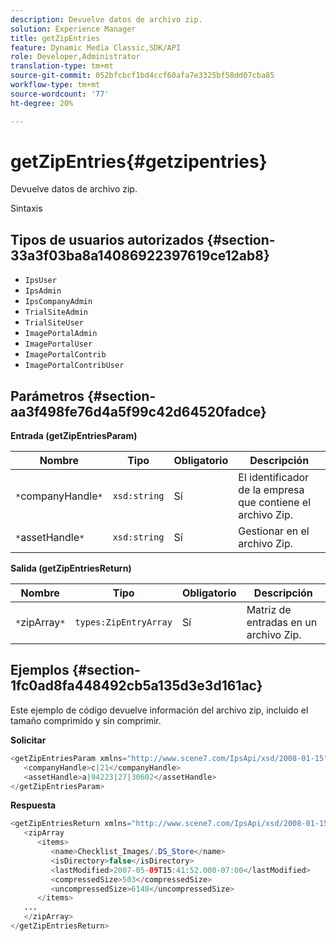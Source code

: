 ```yaml
---
description: Devuelve datos de archivo zip.
solution: Experience Manager
title: getZipEntries
feature: Dynamic Media Classic,SDK/API
role: Developer,Administrator
translation-type: tm+mt
source-git-commit: 052bfcbcf1bd4ccf60afa7e3325bf58dd07cba85
workflow-type: tm+mt
source-wordcount: '77'
ht-degree: 20%

---
```



# getZipEntries{#getzipentries}

Devuelve datos de archivo zip.

Sintaxis

## Tipos de usuarios autorizados {#section-33a3f03ba8a14086922397619ce12ab8}

* `IpsUser`
* `IpsAdmin`
* `IpsCompanyAdmin`
* `TrialSiteAdmin`
* `TrialSiteUser`
* `ImagePortalAdmin`
* `ImagePortalUser`
* `ImagePortalContrib`
* `ImagePortalContribUser`

## Parámetros {#section-aa3f498fe76d4a5f99c42d64520fadce}

**Entrada (getZipEntriesParam)**

| Nombre | Tipo | Obligatorio | Descripción |
|---|---|---|---|
| `*`companyHandle`*` | `xsd:string` | Sí | El identificador de la empresa que contiene el archivo Zip. |
| `*`assetHandle`*` | `xsd:string` | Sí | Gestionar en el archivo Zip. |

**Salida (getZipEntriesReturn)**

| Nombre | Tipo | Obligatorio | Descripción |
|---|---|---|---|
| `*`zipArray`*` | `types:ZipEntryArray` | Sí | Matriz de entradas en un archivo Zip. |

## Ejemplos {#section-1fc0ad8fa448492cb5a135d3e3d161ac}

Este ejemplo de código devuelve información del archivo zip, incluido el tamaño comprimido y sin comprimir.

**Solicitar**

```java
<getZipEntriesParam xmlns="http://www.scene7.com/IpsApi/xsd/2008-01-15">
   <companyHandle>c|21</companyHandle>
   <assetHandle>a|94223|27|30602</assetHandle>
</getZipEntriesParam>
```

**Respuesta**

```java
<getZipEntriesReturn xmlns="http://www.scene7.com/IpsApi/xsd/2008-01-15">
   <zipArray
      <items>
         <name>Checklist_Images/.DS_Store</name>
         <isDirectory>false</isDirectory>
         <lastModified>2007-05-09T15:41:52.000-07:00</lastModified>
         <compressedSize>503</compressedSize>
         <uncompressedSize>6148</uncompressedSize>
      </items>
   ...
   </zipArray>
</getZipEntriesReturn>
```

